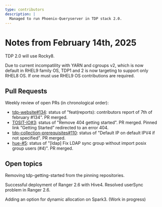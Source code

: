 ```yaml
---
type: contributors
description: |
  Managed to run Phoenix-Queryserver in TDP stack 2.0.
---
```


# Notes from February 14th, 2025

TDP 2.0 will use Rocky8. 

Due to current incompatility with YARN and cgroups v2, which is now default in 
RHEL9 family OS, TDP1 and 2 is now targeting to support only RHEL8 OS. If one 
must use RHEL9 OS contributions are required.

## Pull Requests

Weekly review of open PRs (in chronological order):

- [tdp-website#134](https://github.com/TOSIT-IO/tdp-website/pull/134): status of "feat(reports): contributors report of 7th of february #134". PR merged.  
- [TOSIT-IO#3](https://github.com/TOSIT-IO/.github/pull/3): status of "Remove 404 getting started". PR merged. Pinned link “Getting Started” redirected to an error 404.
- [tdp-collection-prerequisites#110](https://github.com/TOSIT-IO/tdp-collection-prerequisites/pull/110): status of "Default IP on default IPV4 if not specified". PR merged. 
- [hue-#5](https://github.com/TOSIT-IO/tdp-website/pull/133): status of "[ldap] Fix LDAP sync group without import posix group users (#4)". PR merged. 

## Open topics

Removing tdp-getting-started from the pinning repositories.

Successful deployment of Ranger 2.6 with Hive4. Resolved userSync problem in Ranger 2.6.

Adding an option for dynamic allocation on Spark3. (Work in progress)
